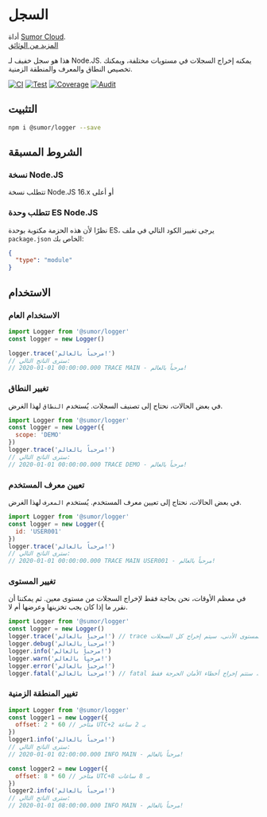 # السجل

أداة [Sumor Cloud](https://sumor.cloud).  
[المزيد من الوثائق](https://sumor.cloud/logger)

هذا هو سجل خفيف لـ Node.JS.
يمكنه إخراج السجلات في مستويات مختلفة، ويمكنك تخصيص النطاق والمعرف والمنطقة الزمنية.

[![CI](https://github.com/sumor-cloud/logger/actions/workflows/ci.yml/badge.svg)](https://github.com/sumor-cloud/logger/actions/workflows/ci.yml)
[![Test](https://github.com/sumor-cloud/logger/actions/workflows/ut.yml/badge.svg)](https://github.com/sumor-cloud/logger/actions/workflows/ut.yml)
[![Coverage](https://github.com/sumor-cloud/logger/actions/workflows/coverage.yml/badge.svg)](https://github.com/sumor-cloud/logger/actions/workflows/coverage.yml)
[![Audit](https://github.com/sumor-cloud/logger/actions/workflows/audit.yml/badge.svg)](https://github.com/sumor-cloud/logger/actions/workflows/audit.yml)

## التثبيت

```bash
npm i @sumor/logger --save
```

## الشروط المسبقة

### نسخة Node.JS

تتطلب نسخة Node.JS 16.x أو أعلى

### تتطلب وحدة ES Node.JS

نظرًا لأن هذه الحزمة مكتوبة بوحدة ES،
يرجى تغيير الكود التالي في ملف `package.json` الخاص بك:

```json
{
  "type": "module"
}
```

## الاستخدام

### الاستخدام العام

```js
import Logger from '@sumor/logger'
const logger = new Logger()

logger.trace('مرحباً بالعالم!')
// سترى الناتج التالي:
// 2020-01-01 00:00:00.000 TRACE MAIN - مرحباً بالعالم!
```

### تغيير النطاق

في بعض الحالات، نحتاج إلى تصنيف السجلات. يُستخدم `النطاق` لهذا الغرض.

```js
import Logger from '@sumor/logger'
const logger = new Logger({
  scope: 'DEMO'
})
logger.trace('مرحباً بالعالم!')
// سترى الناتج التالي:
// 2020-01-01 00:00:00.000 TRACE DEMO - مرحباً بالعالم!
```

### تعيين معرف المستخدم

في بعض الحالات، نحتاج إلى تعيين معرف المستخدم. يُستخدم `المعرف` لهذا الغرض.

```js
import Logger from '@sumor/logger'
const logger = new Logger({
  id: 'USER001'
})
logger.trace('مرحباً بالعالم!')
// سترى الناتج التالي:
// 2020-01-01 00:00:00.000 TRACE MAIN USER001 - مرحباً بالعالم!
```

### تغيير المستوى

في معظم الأوقات، نحن بحاجة فقط لإخراج السجلات من مستوى معين. ثم يمكننا أن نقرر ما إذا كان يجب تخزينها وعرضها أم لا.

```js
import Logger from '@sumor/logger'
const logger = new Logger()
logger.trace('مرحباً بالعالم!') // trace هو المستوى الأدنى، سيتم إخراج كل السجلات
logger.debug('مرحباً بالعالم!')
logger.info('مرحباً بالعالم!')
logger.warn('مرحباً بالعالم!')
logger.error('مرحباً بالعالم!')
logger.fatal('مرحباً بالعالم!') // fatal هو المستوى الأعلى، ستتم إخراج أخطاء الأمان الحرجة فقط
```

### تغيير المنطقة الزمنية

```js
import Logger from '@sumor/logger'
const logger1 = new Logger({
  offset: 2 * 60 // متأخر UTC+2 بـ 2 ساعة
})
logger1.info('مرحباً بالعالم!')
// سترى الناتج التالي:
// 2020-01-01 02:00:00.000 INFO MAIN - مرحباً بالعالم!

const logger2 = new Logger({
  offset: 8 * 60 // متأخر UTC+8 بـ 8 ساعات
})
logger2.info('مرحباً بالعالم!')
// سترى الناتج التالي:
// 2020-01-01 08:00:00.000 INFO MAIN - مرحباً بالعالم!
```
